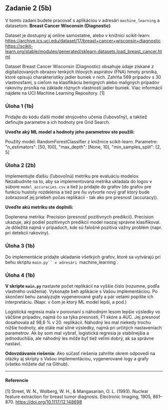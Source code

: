## Zadanie 2 (5b)

V tomto zadaní budete pracovať s aplikáciou v adresári `machine_learning` a datasetom: **Breast Cancer Wisconsin (Diagnostic)**

Dataset je dostupný aj online samostatne, alebo v knižnici scikit-learn: 
https://archive.ics.uci.edu/dataset/17/breast+cancer+wisconsin+diagnostic
https://scikit-learn.org/stable/modules/generated/sklearn.datasets.load_breast_cancer.html

Dataset Breast Cancer Wisconsin (Diagnostic) obsahuje údaje získané z digitalizovaných obrazov tenkých ihlových aspirátov (FNA) hmoty prsníka, ktoré opisujú charakteristiky jadier buniek v nich. Zahŕňa 569 prípadov s 30 vlastnosťami, s cieľom na klasifikáciu benigných alebo maligných prípadov rakoviny prsníka na základe rôznych vlastností jadier buniek. Viac informácií nájdete na UCI Machine Learning Repository. [1]

### Úloha 1 (1b)

Pridajte do kódu ďalší model strojového učenia (ľubovoľný), a taktiež definujte parametre a ich hodnoty pre Grid Search.

**Uveďte aký ML model a hodnoty jeho parametrov ste použili:**

Použitý model:
RandomForestClassifier z knižnice scikit-learn.
Parametre: 
"n_estimators": [50, 100],
"max_depth": [None, 10],
"min_samples_split": [2, 5]

### Úloha 2 (2b)

Implementujte ďalšiu (ľubovoľnú) metriku pre evaluáciu modelov. Nezabudnite na to, aby sa implementovaná metrika ukladala do logov v súbore `model_accuracies.csv` a tiež ju pridajte do grafov (do grafov pre funkciu hustoty rozdelenia a tiež pre ňu vytvorte nový graf ktorý bude zobrazovať jej priebeh počas replikácií - tak ako pre presnosť (accuracy)).  

**Uveďte akú metriku ste doplnili:**

Doplenena metrika: Precision (presnosť pozitívnych predikcií).
Precision ukazuje, aký podiel pozitívnych predikcií model naozaj správne klasifikoval.
Je dôležitá najmä v prípadoch, kde sú falošné pozitíva vážny problém (napr. pri detekcii rakoviny).

### Úloha 3 (1b)

Do implementácie pridajte ukladanie všetkých grafov, ktoré sa vytvárajú pri behu skriptu `main.py`` v adresári `machine_learning`.

### Úloha 4 (1b)

**V skripte `main.py`** nastavte počet replikácií na vyššie číslo (rozumne, podľa vlastného uváženia). Vykonajte beh aplikácie s Vašou implementáciou. Po skončení behu zanalyzujte vygenerované grafy a pár vetami popíšte ich interpretáciu. (Napr. v čom je ktorý ML model lepší, a pod.)

Logistická regresia mala v porovnaní s náhodným lesom lepšie výsledky vo väčšine prípadov, najmä čo sa týka presnosti, F1 skóre a AUC. Jej presnosť dosahovala až 98,6 % v 20. replikácii. Náhodný les mal niekedy trochu nižšie hodnoty, ale stále mal silné výsledky, najmä pri určitých nastaveniach parametrov. Ak by som mal vybrať, logistická regresia je stabilnejšia a jednoduchšia, ale náhodný les môže byť tiež veľmi dobrý, ak sa správne nastaví.

**Odovzdávanie riešenia:** Ako súčasť riešenia zahrňte okrem odpovedí na otázky aj skripty s Vašou implementáciou, vygenerované logy a grafy (všetko môžete dať na Github).

----

#### Referencie

[1] Street, W. N., Wolberg, W. H., & Mangasarian, O. L. (1993). Nuclear feature extraction for breast tumor diagnosis. Electronic Imaging, 1905, 861–870. https://doi.org/10.1117/12.148698

